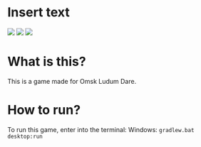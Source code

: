 # Insert text

![](https://raw.githubusercontent.com/i55maximus55i-games/Ludum-Dare-43-Insert-text/master/github/Text1.png)
![](https://raw.githubusercontent.com/i55maximus55i-games/Ludum-Dare-43-Insert-text/master/github/Text2.png)
![](https://raw.githubusercontent.com/i55maximus55i-games/Ludum-Dare-43-Insert-text/master/github/Text3.png)


#  What is this?

This is a game made for Omsk Ludum Dare.


# How to run?
To run this game, enter into the terminal:
Windows: `gradlew.bat desktop:run`

